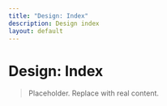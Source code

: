 ```yaml
---
title: "Design: Index"
description: Design index
layout: default
---
```


# Design: Index

> Placeholder. Replace with real content.
